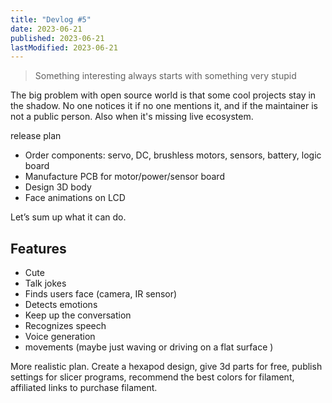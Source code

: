 ```yaml
---
title: "Devlog #5"
date: 2023-06-21
published: 2023-06-21
lastModified: 2023-06-21
---
```


> Something interesting always starts with something very stupid


The big problem with open source world is that some cool projects stay in the shadow. No one notices it if no one mentions it, and if the maintainer is not a public person. Also when it's missing live ecosystem.


release plan

- Order components: servo, DC, brushless motors, sensors, battery, logic board
- Manufacture PCB for motor/power/sensor board
- Design 3D body
- Face animations on LCD

Let’s sum up what it can do.



## Features 

- Cute
- Talk jokes 
- Finds users face (camera, IR sensor)
- Detects emotions 
- Keep up the conversation 
- Recognizes speech 
- Voice generation 
- movements (maybe just waving or driving on a flat surface )



More realistic plan. Create a hexapod design, give 3d parts for free, publish settings for slicer programs, recommend the best colors for filament, affiliated links to purchase filament.